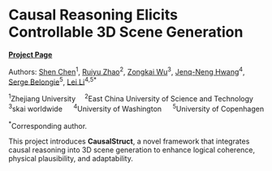 # Causal Reasoning Elicits Controllable 3D Scene Generation

[**Project Page**](https://causalstruct.github.io/)

Authors: [Shen Chen](https://scholar.google.com/citations?user=IbztFUkAAAAJ&hl=zh-CN)<sup>1</sup>, [Ruiyu Zhao](https://orcid.org/0000-0001-7209-8041)<sup>2</sup>, [Zongkai Wu](https://scholar.google.com/citations?user=xevH6nEAAAAJ&hl=zh-CN)<sup>3</sup>, [Jenq-Neng Hwang](https://scholar.google.com/citations?user=b365J6kAAAAJ&hl=en&oi=ao)<sup>4</sup>, [Serge Belongie](https://scholar.google.com/citations?user=chD5XxkAAAAJ&hl=en)<sup>5</sup>, [Lei Li](https://scholar.google.com/citations?user=DOyVxx0AAAAJ&)<sup>4,</sup><sup>5</sup><sup>*</sup> 

<sup>1</sup>Zhejiang University &emsp;<sup>2</sup>East China University of Science and Technology &emsp;<sup>3</sup>skai worldwide &emsp; <sup>4</sup>University of Washington &emsp; <sup>5</sup>University of Copenhagen 

[//]: # ()
<sup>*</sup>Corresponding author.



This project introduces **CausalStruct**, a novel framework that integrates causal reasoning into 3D scene generation to enhance logical coherence, physical plausibility, and adaptability.

